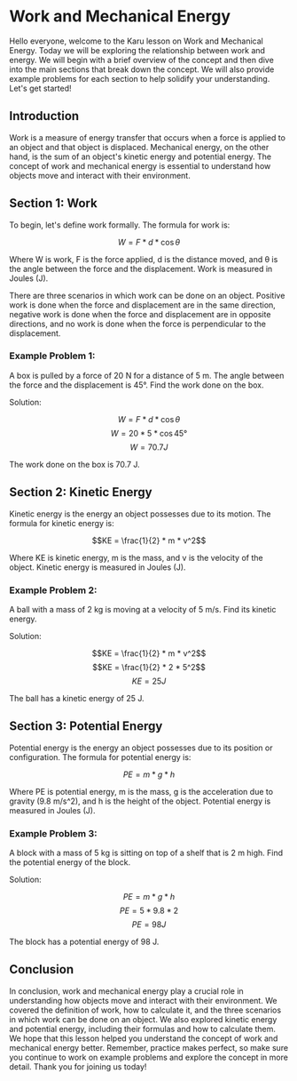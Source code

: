 
# Work and Mechanical Energy

Hello everyone, welcome to the Karu lesson on Work and Mechanical Energy. Today we will be exploring the relationship between work and energy. We will begin with a brief overview of the concept and then dive into the main sections that break down the concept. We will also provide example problems for each section to help solidify your understanding. Let's get started!

## Introduction

Work is a measure of energy transfer that occurs when a force is applied to an object and that object is displaced. Mechanical energy, on the other hand, is the sum of an object's kinetic energy and potential energy. The concept of work and mechanical energy is essential to understand how objects move and interact with their environment. 

## Section 1: Work

To begin, let's define work formally. The formula for work is:

$$W = F * d * \cos{\theta}$$

Where W is work, F is the force applied, d is the distance moved, and θ is the angle between the force and the displacement. Work is measured in Joules (J). 

There are three scenarios in which work can be done on an object. Positive work is done when the force and displacement are in the same direction, negative work is done when the force and displacement are in opposite directions, and no work is done when the force is perpendicular to the displacement. 

### Example Problem 1:

A box is pulled by a force of 20 N for a distance of 5 m. The angle between the force and the displacement is 45°. Find the work done on the box.

Solution:

$$W = F * d * \cos{\theta}$$
$$W = 20 * 5 * \cos{45°}$$
$$W = 70.7 J$$

The work done on the box is 70.7 J.

## Section 2: Kinetic Energy

Kinetic energy is the energy an object possesses due to its motion. The formula for kinetic energy is:

$$KE = \frac{1}{2} * m * v^2$$

Where KE is kinetic energy, m is the mass, and v is the velocity of the object. Kinetic energy is measured in Joules (J). 

### Example Problem 2:

A ball with a mass of 2 kg is moving at a velocity of 5 m/s. Find its kinetic energy.

Solution:

$$KE = \frac{1}{2} * m * v^2$$
$$KE = \frac{1}{2} * 2 * 5^2$$
$$KE = 25 J$$

The ball has a kinetic energy of 25 J.

## Section 3: Potential Energy

Potential energy is the energy an object possesses due to its position or configuration. The formula for potential energy is:

$$PE = m * g * h$$

Where PE is potential energy, m is the mass, g is the acceleration due to gravity (9.8 m/s^2), and h is the height of the object. Potential energy is measured in Joules (J). 

### Example Problem 3:

A block with a mass of 5 kg is sitting on top of a shelf that is 2 m high. Find the potential energy of the block.

Solution:

$$PE = m * g * h$$
$$PE = 5 * 9.8 * 2$$
$$PE = 98 J$$

The block has a potential energy of 98 J.

## Conclusion

In conclusion, work and mechanical energy play a crucial role in understanding how objects move and interact with their environment. We covered the definition of work, how to calculate it, and the three scenarios in which work can be done on an object. We also explored kinetic energy and potential energy, including their formulas and how to calculate them. We hope that this lesson helped you understand the concept of work and mechanical energy better. Remember, practice makes perfect, so make sure you continue to work on example problems and explore the concept in more detail. Thank you for joining us today!


